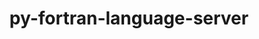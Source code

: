 ---
title: "py-fortran-language-server"
layout: cache
categories: [package, develop]
meta: {"compilers": ["apple-clang@=16.0.0", "gcc@=10.2.1", "gcc@=10.5.0", "gcc@=13.3.0", "gcc@=7.5.0"], "num_specs": 15, "num_specs_by_stack": {"developer-tools": 4, "developer-tools-aarch64-linux-gnu": 3, "developer-tools-darwin": 4, "developer-tools-manylinux2014": 1, "developer-tools-x86_64_v3-linux-gnu": 3, "root": 15}, "oss": ["centos7", "rhel8", "sequoia", "ubuntu18.04"], "platforms": ["darwin", "linux"], "stacks": ["developer-tools", "developer-tools-aarch64-linux-gnu", "developer-tools-darwin", "developer-tools-manylinux2014", "developer-tools-x86_64_v3-linux-gnu", "root"], "targets": ["aarch64", "x86_64_v3"], "versions": ["1.12.0"]}
spec_details: [{"compiler": "apple-clang@=16.0.0", "hash": "3yy3kzkfd55e2eqpitnlacdawl7uz3wb", "os": "sequoia", "platform": "darwin", "size": "-", "stacks": ["developer-tools-darwin", "root"], "target": "aarch64", "variants": ["build_system=python_pip"], "versions": ["1.12.0"]}, {"compiler": "gcc@=10.5.0", "hash": "azyt43ytujxy7jetovf4yhjc6q2xp7bd", "os": "centos7", "platform": "linux", "size": "-", "stacks": ["developer-tools-x86_64_v3-linux-gnu", "root"], "target": "x86_64_v3", "variants": ["build_system=python_pip"], "versions": ["1.12.0"]}, {"compiler": "apple-clang@=16.0.0", "hash": "dgbunwnranfs2be5fyeezd3dntypqpl6", "os": "sequoia", "platform": "darwin", "size": "-", "stacks": ["developer-tools-darwin", "root"], "target": "aarch64", "variants": ["build_system=python_pip"], "versions": ["1.12.0"]}, {"compiler": "gcc@=13.3.0", "hash": "gheaaskawnivo262csn742pvtc723aux", "os": "rhel8", "platform": "linux", "size": "-", "stacks": ["developer-tools-aarch64-linux-gnu", "root"], "target": "aarch64", "variants": ["build_system=python_pip"], "versions": ["1.12.0"]}, {"compiler": "gcc@=10.5.0", "hash": "gz3pwng2evialhkag6lbo6z2hjtse4l6", "os": "centos7", "platform": "linux", "size": "-", "stacks": ["developer-tools-x86_64_v3-linux-gnu", "root"], "target": "x86_64_v3", "variants": ["build_system=python_pip"], "versions": ["1.12.0"]}, {"compiler": "gcc@=13.3.0", "hash": "hwznocqcnj5ulqpljh7rsod6xo5xir7i", "os": "rhel8", "platform": "linux", "size": "-", "stacks": ["developer-tools-aarch64-linux-gnu", "root"], "target": "aarch64", "variants": ["build_system=python_pip"], "versions": ["1.12.0"]}, {"compiler": "apple-clang@=16.0.0", "hash": "jd4ihfo2ekuudk7bxbn4jybnsiyg4qu4", "os": "sequoia", "platform": "darwin", "size": "-", "stacks": ["developer-tools-darwin", "root"], "target": "aarch64", "variants": ["build_system=python_pip"], "versions": ["1.12.0"]}, {"compiler": "gcc@=7.5.0", "hash": "k4irwbgozzbp3hegl4umxu2yvryl6ryg", "os": "ubuntu18.04", "platform": "linux", "size": "-", "stacks": ["developer-tools", "root"], "target": "x86_64_v3", "variants": ["build_system=python_pip"], "versions": ["1.12.0"]}, {"compiler": "gcc@=7.5.0", "hash": "kalryetdetimebg2nptsvltt4haiberh", "os": "ubuntu18.04", "platform": "linux", "size": "-", "stacks": ["developer-tools", "root"], "target": "x86_64_v3", "variants": ["build_system=python_pip"], "versions": ["1.12.0"]}, {"compiler": "apple-clang@=16.0.0", "hash": "kevp76lqyh4432ed5lyvafknxpj57ggw", "os": "sequoia", "platform": "darwin", "size": "-", "stacks": ["developer-tools-darwin", "root"], "target": "aarch64", "variants": ["build_system=python_pip"], "versions": ["1.12.0"]}, {"compiler": "gcc@=13.3.0", "hash": "khbvqokzfsgw3o5ufhcfcgelgcx3d7yz", "os": "rhel8", "platform": "linux", "size": "-", "stacks": ["developer-tools-aarch64-linux-gnu", "root"], "target": "aarch64", "variants": ["build_system=python_pip"], "versions": ["1.12.0"]}, {"compiler": "gcc@=10.5.0", "hash": "kyjiq6pi37qwnxfgbhusez2fcndzkw37", "os": "centos7", "platform": "linux", "size": "-", "stacks": ["developer-tools-x86_64_v3-linux-gnu", "root"], "target": "x86_64_v3", "variants": ["build_system=python_pip"], "versions": ["1.12.0"]}, {"compiler": "gcc@=7.5.0", "hash": "ndhfibeaq2df5te3ykepuyz5u4asz6cd", "os": "ubuntu18.04", "platform": "linux", "size": "-", "stacks": ["developer-tools", "root"], "target": "x86_64_v3", "variants": ["build_system=python_pip"], "versions": ["1.12.0"]}, {"compiler": "gcc@=10.2.1", "hash": "wzmf6q5g7elgstqabymftowpxgaiyno6", "os": "centos7", "platform": "linux", "size": "-", "stacks": ["developer-tools-manylinux2014", "root"], "target": "x86_64_v3", "variants": ["build_system=python_pip"], "versions": ["1.12.0"]}, {"compiler": "gcc@=7.5.0", "hash": "xsoniibglgqrt3bso2hetbszvgxeesnq", "os": "ubuntu18.04", "platform": "linux", "size": "-", "stacks": ["developer-tools", "root"], "target": "x86_64_v3", "variants": ["build_system=python_pip"], "versions": ["1.12.0"]}]
---